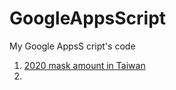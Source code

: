 # GoogleAppsScript
My Google AppsS cript's code
1. [2020 mask amount in Taiwan](https://github.com/yotrew/GoogleAppsScript/blob/master/2020_mask_amout_in_Taiwan.md)
2.
